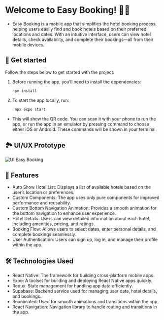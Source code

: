 # Welcome to Easy Booking! 📱✨

- Easy Booking is a mobile app that simplifies the hotel booking process, helping users easily find and book hotels based on their preferred locations and dates. With an intuitive interface, users can view hotel details, check availability, and complete their bookings—all from their mobile devices.

## 🚀 Get started
Follow the steps below to get started with the project:
1. Before running the app, you’ll need to install the dependencies:

   ```bash
   npm install
   ```

2. To start the app locally, run:

   ```bash
    npx expo start
   ```
- This will show the QR code. You can scan it with your phone to run the app, or run the app in an emulator by pressing command to choose either iOS or Android. These commands will be shown in your terminal.

## 🏞️ UI/UX Prototype

![UI Easy Booking](https://github.com/user-attachments/assets/bf5c90eb-0b7c-4f54-b9f6-03cf93faa80e)


## 📱 Features
- Auto Show Hotel List: Displays a list of available hotels based on the user’s location or preferences.
- Custom Components: The app uses only pure components for improved performance and reusability.
- Custom Bottom Navigation Animation: Provides a smooth animation for the bottom navigation to enhance user experience.
- Hotel Details: Users can view detailed information about each hotel, including amenities, pricing, and ratings.
- Booking Flow: Allows users to select dates, enter personal details, and complete bookings seamlessly.
- User Authentication: Users can sign up, log in, and manage their profile within the app.

## 🛠️ Technologies Used
- React Native: The framework for building cross-platform mobile apps.
- Expo: A toolset for building and deploying React Native apps quickly.
- Redux: State management for handling app data efficiently.
- Supabase: Backend service used for managing user data, hotel details, and bookings.
- Reanimated: Used for smooth animations and transitions within the app.
- React Navigation: Navigation library to handle routing and transitions in the app.

